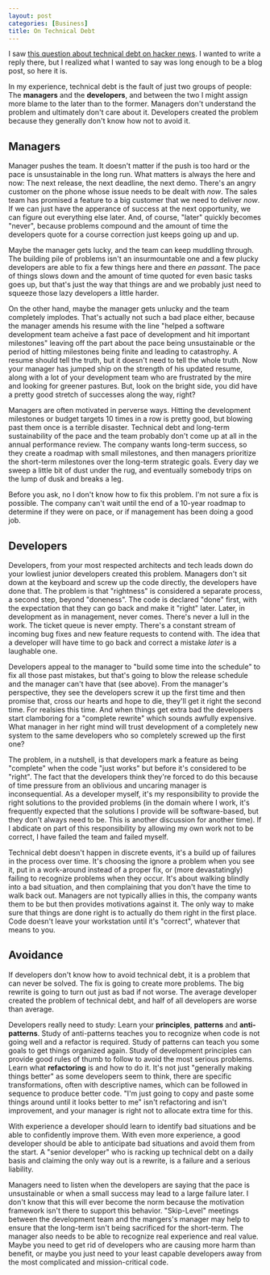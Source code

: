 ```yaml
---
layout: post
categories: [Business]
title: On Technical Debt
---
```


I saw [this question about technical debt on hacker news](https://news.ycombinator.com/item?id=17600503). I wanted to write a reply there, but I realized what I wanted to say was long enough to be a blog post, so here it is.

In my experience, technical debt is the fault of just two groups of people: The **managers** and the **developers**, and between the two I might assign more blame to the later than to the former. Managers don't understand the problem and ultimately don't care about it. Developers created the problem because they generally don't know how not to avoid it.

## Managers

Manager pushes the team. It doesn't matter if the push is too hard or the pace is unsustainable in the long run. What matters is always the here and now: The next release, the next deadline, the next demo. There's an angry customer on the phone whose issue needs to be dealt with *now*. The sales team has promised a feature to a big customer that we need to deliver *now*. If we can just have the apperance of success at the next opportunity, we can figure out everything else later. And, of course, "later" quickly becomes "never", because problems compound and the amount of time the developers quote for a course correction just keeps going up and up.

Maybe the manager gets lucky, and the team can keep muddling through. The building pile of problems isn't an insurmountable one and a few plucky developers are able to fix a few things here and there *en passant*. The pace of things slows down and the amount of time quoted for even basic tasks goes up, but that's just the way that things are and we probably just need to squeeze those lazy developers a little harder.

On the other hand, maybe the manager gets unlucky and the team completely implodes. That's actually not such a bad place either, because the manager amends his resume with the line "helped a software development team acheive a fast pace of development and hit important milestones" leaving off the part about the pace being unsustainable or the period of hitting milestones being finite and leading to catastrophy. A resume should tell the truth, but it doesn't need to tell the whole truth. Now your manager has jumped ship on the strength of his updated resume, along with a lot of your development team who are frustrated by the mire and looking for greener pastures. But, look on the bright side, you did have a pretty good stretch of successes along the way, right?

Managers are often motivated in perverse ways. Hitting the development milestones or budget targets 10 times in a row is pretty good, but blowing past them once is a terrible disaster. Technical debt and long-term sustainability of the pace and the team probably don't come up at all in the annual performance review. The company wants long-term success, so they create a roadmap with small milestones, and then managers prioritize the short-term milestones over the long-term strategic goals. Every day we sweep a little bit of dust under the rug, and eventually somebody trips on the lump of dusk and breaks a leg.

Before you ask, no I don't know how to fix this problem. I'm not sure a fix is possible. The company can't wait until the end of a 10-year roadmap to determine if they were on pace, or if management has been doing a good job.

## Developers

Developers, from your most respected architects and tech leads down do your lowliest junior developers created this problem. Managers don't sit down at the keyboard and screw up the code directly, the developers have done that. The problem is that "rightness" is considered a separate process, a second step, beyond "doneness". The code is declared "done" first, with the expectation that they can go back and make it "right" later. Later, in development as in management, never comes. There's never a lull in the work. The ticket queue is never empty. There's a constant stream of incoming bug fixes and new feature requests to contend with. The idea that a developer will have time to go back and correct a mistake *later* is a laughable one.

Developers appeal to the manager to "build some time into the schedule" to fix all those past mistakes, but that's going to blow the release schedule and the manager can't have that (see above). From the manager's perspective, they see the developers screw it up the first time and then promise that, cross our hearts and hope to die, they'll get it right the second time. For realsies this time. And when things get extra bad the developers start clamboring for a "complete rewrite" which sounds awfully expensive. What manager in her right mind will trust development of a completely new system to the same developers who so completely screwed up the first one?

The problem, in a nutshell, is that developers mark a feature as being "complete" when the code "just works" but before it's considered to be "right". The fact that the developers think they're forced to do this because of time pressure from an oblivious and uncaring manager is inconsequential. As a developer myself, it's my responsibility to provide the right solutions to the provided problems (in the domain where I work, it's frequently expected that the solutions I provide will be software-based, but they don't always need to be. This is another discussion for another time). If I abdicate on part of this responsibility by allowing my own work not to be correct, I have failed the team and failed myself.

Technical debt doesn't happen in discrete events, it's a build up of failures in the process over time. It's choosing the ignore a problem when you see it, put in a work-around instead of a proper fix, or (more devastatingly) failing to recognize problems when they occur. It's about walking blindly into a bad situation, and then complaining that you don't have the time to walk back out. Managers are not typically allies in this, the company wants them to be but then provides motivations against it. The only way to make sure that things are done right is to actually do them right in the first place. Code doesn't leave your workstation until it's "correct", whatever that means to you.

## Avoidance

If developers don't know how to avoid technical debt, it is a problem that can never be solved. The fix is going to create more problems. The big rewrite is going to turn out just as bad if not worse. The average developer created the problem of technical debt, and half of all developers are worse than average.

Developers really need to study: Learn your **principles**, **patterns** and **anti-patterns**. Study of anti-patterns teaches you to recognize when code is not going well and a refactor is required. Study of patterns can teach you some goals to get things organized again. Study of development principles can provide good rules of thumb to follow to avoid the most serious problems. Learn what **refactoring** is and how to do it. It's not just "generally making things better" as some developers seem to think, there are specific transformations, often with descriptive names, which can be followed in sequence to produce better code. "I'm just going to copy and paste some things around until it looks better to me" isn't refactoring and isn't improvement, and your manager is right not to allocate extra time for this.

With experience a developer should learn to identify bad situations and be able to confidently improve them. With even more experience, a good developer should be able to anticipate bad situations and avoid them from the start. A "senior developer" who is racking up technical debt on a daily basis and claiming the only way out is a rewrite, is a failure and a serious liability.

Managers need to listen when the developers are saying that the pace is unsustainable or when a small success may lead to a large failure later. I don't know that this will ever become the norm because the motivation framework isn't there to support this behavior. "Skip-Level" meetings between the development team and the mangers's manager may help to ensure that the long-term isn't being sacrificed for the short-term. The manager also needs to be able to recognize real experience and real value. Maybe you need to get rid of developers who are causing more harm than benefit, or maybe you just need to your least capable developers away from the most complicated and mission-critical code.

